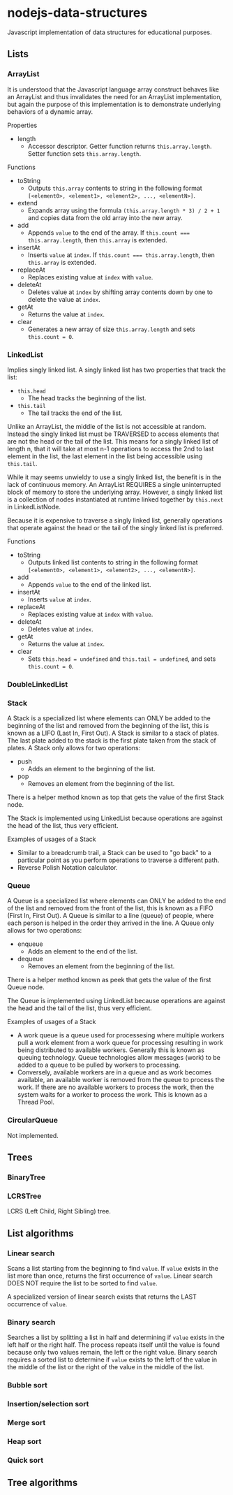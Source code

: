 # nodejs-data-structures
Javascript implementation of data structures for educational purposes.

## Lists
### ArrayList
It is understood that the Javascript language array construct behaves like an ArrayList and thus invalidates the need for an ArrayList implementation, but again the purpose of this implementation is to demonstrate underlying behaviors of a dynamic array.

Properties
* length
  * Accessor descriptor. Getter function returns `this.array.length`. Setter function sets `this.array.length`.

Functions
* toString
  * Outputs `this.array` contents to string in the following format `[<element0>, <element1>, <element2>, ..., <elementN>]`.
* extend
  * Expands array using the formula `(this.array.length * 3) / 2 + 1` and copies data from the old array into the new array.
* add
  * Appends `value` to the end of the array. If `this.count === this.array.length`, then `this.array` is extended.
* insertAt
  * Inserts `value` at `index`. If `this.count === this.array.length`, then `this.array` is extended.
* replaceAt
  * Replaces existing value at `index` with `value`.
* deleteAt
  * Deletes value at `index` by shifting array contents down by one to delete the value at `index`.
* getAt
  * Returns the value at `index`.
* clear
  * Generates a new array of size `this.array.length` and sets `this.count = 0`.

### LinkedList
Implies singly linked list. A singly linked list has two properties that track the list:
* `this.head`
  * The head tracks the beginning of the list.
* `this.tail`
  * The tail tracks the end of the list.

Unlike an ArrayList, the middle of the list is not accessible at random. Instead the singly linked list must be TRAVERSED to access elements that are not the head or the tail of the list. This means for a singly linked list of length n, that it will take at most n-1 operations to access the 2nd to last element in the list, the last element in the list being accessible using `this.tail`.

While it may seems unwieldy to use a singly linked list, the benefit is in the lack of continuous memory. An ArrayList REQUIRES a single uninterrupted block of memory to store the underlying array. However, a singly linked list is a collection of nodes instantiated at runtime linked together by `this.next` in LinkedListNode.

Because it is expensive to traverse a singly linked list, generally operations that operate against the head or the tail of the singly linked list is preferred.

Functions
* toString
  * Outputs linked list contents to string in the following format `[<element0>, <element1>, <element2>, ..., <elementN>]`.
* add
  * Appends `value` to the end of the linked list.
* insertAt
  * Inserts `value` at `index`.
* replaceAt
  * Replaces existing value at `index` with `value`.
* deleteAt
  * Deletes value at `index`.
* getAt
  * Returns the value at `index`.
* clear
  * Sets `this.head = undefined` and `this.tail = undefined`, and sets `this.count = 0`.

### DoubleLinkedList

### Stack
A Stack is a specialized list where elements can ONLY be added to the beginning of the list and removed from the beginning of the list, this is known as a LIFO (Last In, First Out). A Stack is similar to a stack of plates. The last plate added to the stack is the first plate taken from the stack of plates. A Stack only allows for two operations:
* push
  * Adds an element to the beginning of the list.
* pop
  * Removes an element from the beginning of the list.

There is a helper method known as top that gets the value of the first Stack node.

The Stack is implemented using LinkedList because operations are against the head of the list, thus very efficient.

Examples of usages of a Stack
* Similar to a breadcrumb trail, a Stack can be used to "go back" to a particular point as you perform operations to traverse a different path.
* Reverse Polish Notation calculator.

### Queue
A Queue is a specialized list where elements can ONLY be added to the end of the list and removed from the front of the list, this is known as a FIFO (First In, First Out). A Queue is similar to a line (queue) of people, where each person is helped in the order they arrived in the line. A Queue only allows for two operations:
* enqueue
  * Adds an element to the end of the list.
* dequeue
  * Removes an element from the beginning of the list.

There is a helper method known as peek that gets the value of the first Queue node.

The Queue is implemented using LinkedList because operations are against the head and the tail of the list, thus very efficient.

Examples of usages of a Stack
* A work queue is a queue used for processesing where multiple workers pull a work element from a work queue for processing resulting in work being distributed to available workers. Generally this is known as queuing technology. Queue technologies allow messages (work) to be added to a queue to be pulled by workers to processing.
* Conversely, available workers are in a queue and as work becomes available, an available worker is removed from the queue to process the work. If there are no available workers to process the work, then the system waits for a worker to process the work. This is known as a Thread Pool.

### CircularQueue
Not implemented.

## Trees
### BinaryTree
### LCRSTree
LCRS (Left Child, Right Sibling) tree.
## List algorithms
### Linear search
Scans a list starting from the beginning to find `value`. If `value` exists in the list more than once, returns the first occurrence of `value`. Linear search DOES NOT require the list to be sorted to find `value`.

A specialized version of linear search exists that returns the LAST occurrence of `value`.

### Binary search
Searches a list by splitting a list in half and determining if `value` exists in the left half or the right half. The process repeats itself until the value is found because only two values remain, the left or the right value. Binary search requires a sorted list to determine if `value` exists to the left of the value in the middle of the list or the right of the value in the middle of the list.

### Bubble sort
### Insertion/selection sort
### Merge sort
### Heap sort
### Quick sort

## Tree algorithms
